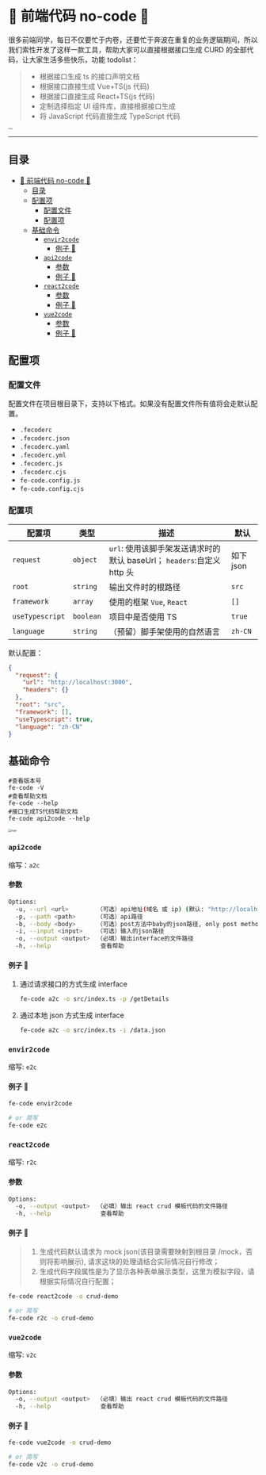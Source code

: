 # 🤖 前端代码 no-code 🌈

很多前端同学，每日不仅要忙于内卷，还要忙于奔波在重复的业务逻辑期间，所以我们索性开发了这样一款工具，帮助大家可以直接根据接口生成 CURD 的全部代码，让大家生活多些快乐，功能 todolist：

> - 根据接口生成 ts 的接口声明文档
> - 根据接口直接生成 Vue+TS(js 代码)
> - 根据接口直接生成 React+TS(js 代码)
> - 定制选择指定 UI 组件库，直接根据接口生成
> - 将 JavaScript 代码直接生成 TypeScript 代码

<img src="./assets/logo.png" alt="logo" style="zoom:20%;" />

---

## 目录

- [🤖 前端代码 no-code 🌈](#-前端代码-no-code-)
  - [目录](#目录)
  - [配置项](#配置项)
    - [配置文件](#配置文件)
    - [配置项](#配置项-1)
  - [基础命令](#基础命令)
    - [`envir2code`](#envir2code)
      - [例子 🌰](#例子)
    - [`api2code`](#api2code)
      - [参数](#参数)
      - [例子 🌰](#例子-)
    - [`react2code`](#react2code)
      - [参数](#参数-1)
      - [例子 🌰](#例子--1)
    - [`vue2code`](#vue2code)
      - [参数](#参数-2)
      - [例子 🌰](#例子--2)

## 配置项

### 配置文件

配置文件在项目根目录下，支持以下格式。如果没有配置文件所有值将会走默认配置。

- `.fecoderc`
- `.fecoderc.json`
- `.fecoderc.yaml`
- `.fecoderc.yml`
- `.fecoderc.js`
- `.fecoderc.cjs`
- `fe-code.config.js`
- `fe-code.config.cjs`

### 配置项

| 配置项          | 类型      | 描述                                                                   | 默认      |
| --------------- | --------- | ---------------------------------------------------------------------- | --------- |
| `request`       | `object`  | `url`: 使用该脚手架发送请求时的默认 baseUrl； `headers`:自定义 http 头 | 如下 json |
| `root`          | `string`  | 输出文件时的根路径                                                     | `src`     |
| `framework`     | `array`   | 使用的框架 `Vue`, `React`                                              | `[]`      |
| `useTypescript` | `boolean` | 项目中是否使用 TS                                                      | `true`    |
| `language`      | `string`  | （预留）脚手架使用的自然语言                                           | `zh-CN`   |

默认配置：

```json
{
  "request": {
    "url": "http://localhost:3000",
    "headers": {}
  },
  "root": "src",
  "framework": [],
  "useTypescript": true,
  "language": "zh-CN"
}
```

## 基础命令

```shell
#查看版本号
fe-code -V
#查看帮助文档
fe-code --help
#接口生成TS代码帮助文档
fe-code api2code --help
```

<img src="./assets/hello.png" alt="logo" style="zoom:38%;" />

### `api2code`

缩写：`a2c`

#### 参数

```bash
Options:
  -u, --url <url>        （可选）api地址(域名 或 ip) (默认: "http://localhost:3000")
  -p, --path <path>      （可选）api路径
  -b, --body <body>      （可选）post方法中baby的json路径, only post method.
  -i, --input <input>    （可选）输入的json路径
  -o, --output <output>  （必填）输出interface的文件路径
  -h, --help              查看帮助
```

#### 例子 🌰

1. 通过请求接口的方式生成 interface

   ```bash
   fe-code a2c -o src/index.ts -p /getDetails
   ```

2. 通过本地 json 方式生成 interface

   ```bash
   fe-code a2c -o src/index.ts -i /data.json
   ```

### `envir2code`

缩写: `e2c`

#### 例子 🌰

```bash
fe-code envir2code

# or 简写
fe-code e2c
```

### `react2code`

缩写: `r2c`

#### 参数

```bash
Options:
  -o, --output <output>  （必填）输出 react crud 模板代码的文件路径
  -h, --help              查看帮助
```

#### 例子 🌰

> 1. 生成代码默认请求为 mock json(该目录需要映射到根目录 /mock，否则将影响展示), 请求这块的处理请结合实际情况自行修改；
> 2. 生成代码字段属性是为了显示各种表单展示类型，这里为模拟字段，请根据实际情况自行配置；

```bash
fe-code react2code -o crud-demo

# or 简写
fe-code r2c -o crud-demo
```

### `vue2code`

缩写: `v2c`

#### 参数

```bash
Options:
  -o, --output <output>  （必填）输出 react crud 模板代码的文件路径
  -h, --help              查看帮助
```

#### 例子 🌰

```bash
fe-code vue2code -o crud-demo

# or 简写
fe-code v2c -o crud-demo
```
